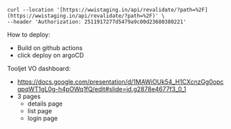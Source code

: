 
```
curl --location '[https://wwistaging.in/api/revalidate/?path=%2F](https://wwistaging.in/api/revalidate/?path=%2F)' \  
--header 'Authorization: 2511917277d5479a9c00d23680380221'
```

How to deploy:
- Build on github actions
- click deploy on argoCD

Tooljet VO dashboard:
- https://docs.google.com/presentation/d/1MAWiOUk54_H1CXcnzGg0opcqpqWT1gL0g-h4pOWq1fQ/edit#slide=id.g2878e4677f3_0_1
- 3 pages
	- details page
	- list page
	- login page



